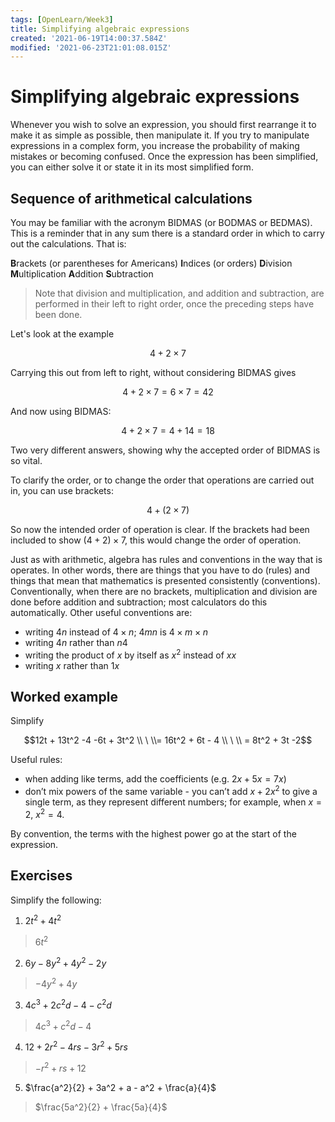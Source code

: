 ```yaml
---
tags: [OpenLearn/Week3]
title: Simplifying algebraic expressions
created: '2021-06-19T14:00:37.584Z'
modified: '2021-06-23T21:01:08.015Z'
---
```


# Simplifying algebraic expressions

Whenever you wish to solve an expression, you should first rearrange it to make it as simple as possible, then manipulate it. If you try to manipulate expressions in a complex form, you increase the probability of making mistakes or becoming confused. Once the expression has been simplified, you can either solve it or state it in its most simplified form.

## Sequence of arithmetical calculations

You may be familiar with the acronym BIDMAS (or BODMAS or BEDMAS). This is a reminder that in any sum there is a standard order in which to carry out the calculations. That is:

**B**rackets (or parentheses for Americans)
**I**ndices (or orders)
**D**ivision
**M**ultiplication
**A**ddition
**S**ubtraction

> Note that division and multiplication, and addition and subtraction, are performed in their left to right order, once the preceding steps have been done.

Let's look at the example

$$4 + 2 \times 7$$

Carrying this out from left to right, without considering BIDMAS gives

$$4 + 2 \times 7 = 6 \times 7 = 42$$

And now using BIDMAS:

$$4 + 2 \times 7 = 4 + 14 = 18$$

Two very different answers, showing why the accepted order of BIDMAS is so vital. 

To clarify the order, or to change the order that operations are carried out in, you can use brackets:

$$4 + (2 \times 7)$$

So now the intended order of operation is clear. If the brackets had been included to show $(4 + 2) \times 7$, this would change the order of operation.

Just as with arithmetic, algebra has rules and conventions in the way that is operates. In other words, there are things that you have to do (rules) and things that mean that mathematics is presented consistently (conventions). Conventionally, when there are no brackets, multiplication and division are done before addition and subtraction; most calculators do this automatically. Other useful conventions are:

- writing $4n$ instead of $4 \times n$; $4mn$ is $4 \times m \times n$
- writing $4n$ rather than $n4$
- writing the product of $x$ by itself as $x^2$ instead of $xx$
- writing $x$ rather than $1x$

## Worked example
Simplify

$$12t + 13t^2 -4 -6t + 3t^2 \\ \ \\= 16t^2 + 6t - 4 \\ \ \\ = 8t^2 + 3t -2$$

Useful rules:
- when adding like terms, add the coefficients (e.g. $2x + 5x = 7x$)
- don’t mix powers of the same variable - you can’t add $x + 2x^2$ to give a single term, as they represent different numbers; for example, when $x = 2$, $x^2 = 4$.

By convention, the terms with the highest power go at the start of the expression.

## Exercises
Simplify the following:

1) $2t^2 + 4t^2$
> $6t^2$

2) $6y - 8y^2 + 4y^2 - 2y$
> $-4y^2 + 4y$

3) $4c^3 + 2c^2d - 4 - c^2d$
> $4c^3 + c^2d - 4$

4) $12 + 2r^2 - 4rs - 3r^2 + 5rs$
> $-r^2 + rs + 12$

5) $\frac{a^2}{2} + 3a^2 + a - a^2 + \frac{a}{4}$
> $\frac{5a^2}{2} + \frac{5a}{4}$















